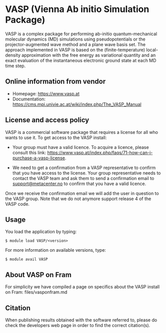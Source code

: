 # VASP (Vienna Ab initio Simulation Package)

VASP is a complex package for performing ab-initio quantum-mechanical molecular dynamics (MD) simulations using pseudopotentials or the projector-augmented wave method and a plane wave basis set. The approach implemented in VASP is based on the (finite-temperature) local-density approximation with the free energy as variational quantity and an exact evaluation of the instantaneous electronic ground state at each MD time step.

## Online information from vendor

* Homepage: https://www.vasp.at
* Documentation: https://cms.mpi.univie.ac.at/wiki/index.php/The_VASP_Manual

## License and access policy

VASP is a commercial software package that requires a license for all who wants to use it. To get access to the VASP install:

* Your group must have a valid licence. To acquire a licence, please consult this link: https://www.vasp.at/index.php/faqs/71-how-can-i-purchase-a-vasp-license.

* We need to get a confirmation from a VASP representative to confirm that you have access to the license. Your group representative needs to contact the VASP team and ask them to send a confirmation email to support@metacenter.no to confirm that you have a valid licence.

Once we receive the confirmation email we will add the user in question to the VASP group. Note that we do not anymore support release 4 of the VASP code.


## Usage

You load the application by typing:

	$ module load VASP/<version>

For more information on available versions, type:

	$ module avail VASP

## About VASP on Fram

For simplicity we have compiled a page on specifics about the VASP install on Fram: files/vasponfram.md

## Citation

When publishing results obtained with the software referred to, please do check the developers web page in order to find the correct citation(s).
